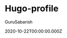 ---
title: Hugo-profile
github: https://github.com/gurusabarish/hugo-profile
demo: https://hugo-profile.netlify.app
author: GuruSabarish
date: 2020-10-22T00:00:00.000Z
ssg:
  - Hugo
cms:
  - NetlifyCMS
css:
  - Bootstrap
category:
  - Blog
  - Portfolio
description: The fastest Hugo theme for personal portfolio and blog.
draft: true
publish_date: '2020-08-16T07:19:04Z'
update_date: '2022-09-27T18:26:33Z'
github_star: 237
github_fork: 132
---